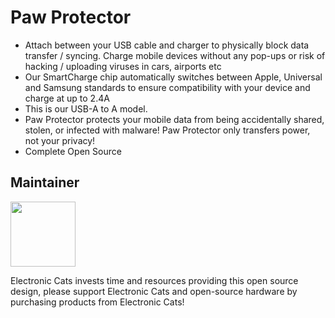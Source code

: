 
# Paw Protector

- Attach between your USB cable and charger to physically block data transfer / syncing. Charge mobile devices without any pop-ups or risk of hacking / uploading viruses in cars, airports etc
- Our SmartCharge chip automatically switches between Apple, Universal and Samsung standards to ensure compatibility with your device and charge at up to 2.4A
- This is our USB-A to A model.
- Paw Protector protects your mobile data from being accidentally shared, stolen, or infected with malware! Paw Protector only transfers power, not your privacy!
- Complete Open Source
 
## Maintainer

<a
href="https://github.com/sponsors/ElectronicCats">

<img  src="https://electroniccats.com/wp-content/uploads/2020/07/Badge_GHS.png"  height="104" />

</a>

Electronic Cats invests time and resources providing this open source design, please support Electronic Cats and open-source hardware by purchasing products from Electronic Cats!

[Agregando el link como referencia]: <https://github.com/ElectronicCats/Template-Project-KiCAD-CI>
